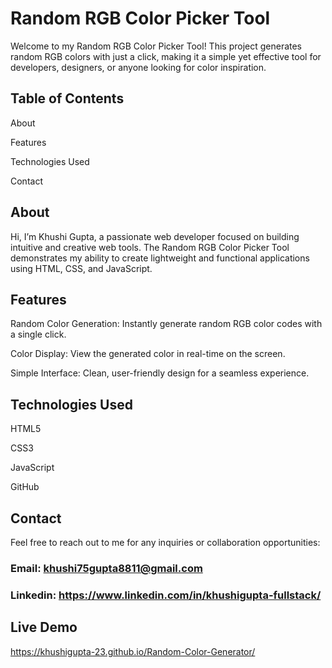 # Random RGB Color Picker Tool



Welcome to my Random RGB Color Picker Tool! This project generates random RGB colors with just a click, making it a simple yet effective tool for developers, designers, or anyone looking for color inspiration.






## Table of Contents

About

Features

Technologies Used

Contact



## About

Hi, I’m Khushi Gupta, a passionate web developer focused on building intuitive and creative web tools. The Random RGB Color Picker Tool demonstrates my ability to create lightweight and functional applications using HTML, CSS, and JavaScript.



## Features

Random Color Generation: Instantly generate random RGB color codes with a single click.

Color Display: View the generated color in real-time on the screen.

Simple Interface: Clean, user-friendly design for a seamless experience.




## Technologies Used

HTML5

CSS3

JavaScript

GitHub


## Contact

Feel free to reach out to me for any inquiries or collaboration opportunities:

### Email: khushi75gupta8811@gmail.com

### Linkedin: https://www.linkedin.com/in/khushigupta-fullstack/

## Live Demo
https://khushigupta-23.github.io/Random-Color-Generator/
